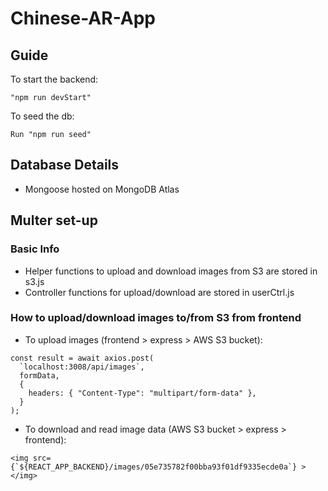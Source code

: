 # Chinese-AR-App

## Guide

To start the backend:

```
"npm run devStart"
```

To seed the db:

```
Run "npm run seed"
```

## Database Details

- Mongoose hosted on MongoDB Atlas

## Multer set-up

### Basic Info

- Helper functions to upload and download images from S3 are stored in s3.js
- Controller functions for upload/download are stored in userCtrl.js

### How to upload/download images to/from S3 from frontend

- To upload images (frontend > express > AWS S3 bucket):

```
const result = await axios.post(
  `localhost:3008/api/images`,
  formData,
  {
    headers: { "Content-Type": "multipart/form-data" },
  }
);
```

- To download and read image data (AWS S3 bucket > express > frontend):

```
<img src={`${REACT_APP_BACKEND}/images/05e735782f00bba93f01df9335ecde0a`} ></img>
```
